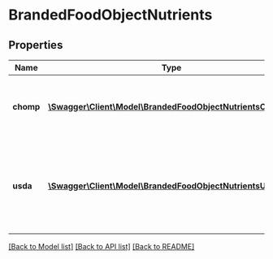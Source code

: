 # BrandedFoodObjectNutrients

## Properties
Name | Type | Description | Notes
------------ | ------------- | ------------- | -------------
**chomp** | [**\Swagger\Client\Model\BrandedFoodObjectNutrientsChomp[]**](BrandedFoodObjectNutrientsChomp.md) | An array containing an object for each nutrient data point | [optional] 
**usda** | [**\Swagger\Client\Model\BrandedFoodObjectNutrientsUsda[]**](BrandedFoodObjectNutrientsUsda.md) | An array containing an object for each nutrient data point as found in the USDA database | [optional] 

[[Back to Model list]](../../README.md#documentation-for-models) [[Back to API list]](../../README.md#documentation-for-api-endpoints) [[Back to README]](../../README.md)

